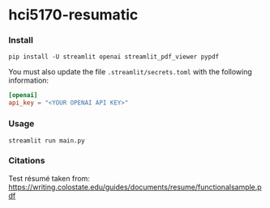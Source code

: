 # hci5170-resumatic

### Install

```shell
pip install -U streamlit openai streamlit_pdf_viewer pypdf
```

You must also update the file `.streamlit/secrets.toml` with the following information:

```toml
[openai]
api_key = "<YOUR OPENAI API KEY>"
```

### Usage

```shell
streamlit run main.py
```

### Citations

Test résumé taken from: https://writing.colostate.edu/guides/documents/resume/functionalsample.pdf
